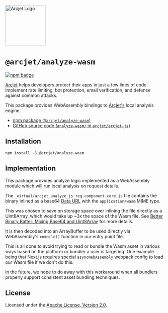 <a href="https://arcjet.com" target="_arcjet-home">
  <picture>
    <source media="(prefers-color-scheme: dark)" srcset="https://arcjet.com/logo/arcjet-dark-lockup-voyage-horizontal.svg">
    <img src="https://arcjet.com/logo/arcjet-light-lockup-voyage-horizontal.svg" alt="Arcjet Logo" height="128" width="auto">
  </picture>
</a>

# `@arcjet/analyze-wasm`

<p>
  <a href="https://www.npmjs.com/package/@arcjet/analyze-wasm">
    <picture>
      <source media="(prefers-color-scheme: dark)" srcset="https://img.shields.io/npm/v/%40arcjet%2Fanalyze-wasm?style=flat-square&label=%E2%9C%A6Aj&labelColor=000000&color=5C5866">
      <img alt="npm badge" src="https://img.shields.io/npm/v/%40arcjet%2Fanalyze-wasm?style=flat-square&label=%E2%9C%A6Aj&labelColor=ECE6F0&color=ECE6F0">
    </picture>
  </a>
</p>

[Arcjet][arcjet] helps developers protect their apps in just a few lines of
code. Implement rate limiting, bot protection, email verification, and defense
against common attacks.

This package provides WebAssembly bindings to [Arcjet's][arcjet] local analysis engine.

- [npm package (`@arcjet/analyze-wasm`)](https://www.npmjs.com/package/@arcjet/analyze-wasm)
- [GitHub source code (`analyze-wasm/` in `arcjet/arcjet-js`)](https://github.com/arcjet/arcjet-js/tree/main/analyze-wasm)

## Installation

```shell
npm install -S @arcjet/analyze-wasm
```

## Implementation

This package provides analyze logic implemented as a WebAssembly module which
will run local analysis on request details.

The `_virtual/arcjet_analyze_js_req.component.core.js` file contains the binary inlined as
a base64 [Data URL][mdn-data-url] with the `application/wasm` MIME type.

This was chosen to save on storage space over inlining the file directly as a
Uint8Array, which would take up ~3x the space of the Wasm file. See
[Better Binary Batter: Mixing Base64 and Uint8Array][wasm-base64-blog] for more
details.

It is then decoded into an ArrayBuffer to be used directly via WebAssembly's
`compile()` function in our entry point file.

This is all done to avoid trying to read or bundle the Wasm asset in various
ways based on the platform or bundler a user is targeting. One example being
that Next.js requires special `asyncWebAssembly` webpack config to load our
Wasm file if we don't do this.

In the future, we hope to do away with this workaround when all bundlers
properly support consistent asset bundling techniques.

## License

Licensed under the [Apache License, Version 2.0][apache-license].

[arcjet]: https://arcjet.com
[mdn-data-url]: https://developer.mozilla.org/en-US/docs/Web/HTTP/Basics_of_HTTP/Data_URLs
[wasm-base64-blog]: https://blobfolio.com/2019/better-binary-batter-mixing-base64-and-uint8array/
[apache-license]: http://www.apache.org/licenses/LICENSE-2.0
